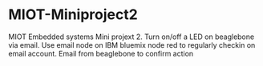 # MIOT-Miniproject2
MIOT Embedded systems Mini projext 2. Turn on/off a LED on beaglebone via email. 
Use email node on IBM bluemix node red to regularly checkin on email account.
Email from beaglebone to confirm action

